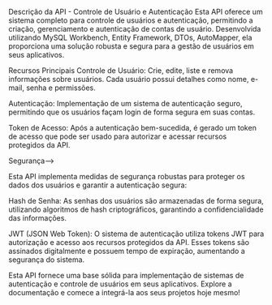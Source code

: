 Descrição da API - Controle de Usuário e Autenticação
Esta API oferece um sistema completo para controle de usuários e autenticação, permitindo a criação, gerenciamento e autenticação de contas de usuário. Desenvolvida utilizando MySQL Workbench, Entity Framework, DTOs, AutoMapper, ela proporciona uma solução robusta e segura para a gestão de usuários em seus aplicativos.

Recursos Principais
Controle de Usuário: Crie, edite, liste e remova informações sobre usuários. Cada usuário possui detalhes como nome, e-mail, senha e permissões.

Autenticação: Implementação de um sistema de autenticação seguro, permitindo que os usuários façam login de forma segura em suas contas.

Token de Acesso: Após a autenticação bem-sucedida, é gerado um token de acesso que pode ser usado para autorizar e acessar recursos protegidos da API.

Segurança-->

Esta API implementa medidas de segurança robustas para proteger os dados dos usuários e garantir a autenticação segura:

Hash de Senha: As senhas dos usuários são armazenadas de forma segura, utilizando algoritmos de hash criptográficos, garantindo a confidencialidade das informações.

JWT (JSON Web Token): O sistema de autenticação utiliza tokens JWT para autorização e acesso aos recursos protegidos da API. Esses tokens são assinados digitalmente e possuem tempo de expiração, aumentando a segurança do sistema.

Esta API fornece uma base sólida para implementação de sistemas de autenticação e controle de usuários em seus aplicativos. Explore a documentação e comece a integrá-la aos seus projetos hoje mesmo!
